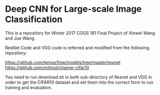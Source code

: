 # Deep CNN for Large-scale Image Classification

This is a repository for Winter 2017 COGS 181 Final Project of Xinwei Wang and Jue Wang.

ResNet Code and VGG code is referred and modified from the following repository:

https://github.com/tensorflow/models/tree/master/resnet
https://github.com/mitmul/chainer-cifar10

You need to run download.sh in both sub-directory of Resnet and VGG in order to get the CIFAR10 dataset and set them into the correct form to run training and evaluation.
